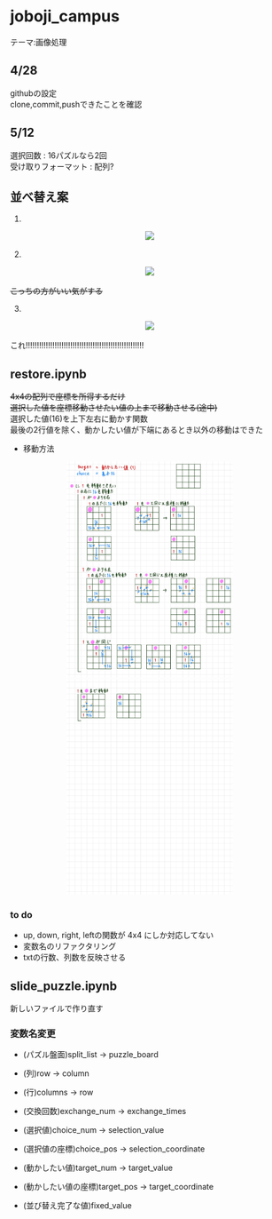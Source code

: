 # joboji_campus

テーマ:画像処理

## 4/28
githubの設定  
clone,commit,pushできたことを確認  

## 5/12
選択回数 : 16パズルなら2回  
受け取りフォーマット : 配列?

## 並べ替え案
1. 
<div align="center"><img src="image/案1.jpg" width="300"></div>

2. 
<div align="center"><img src="image/案2.jpg" width="300"></div>

~~こっちの方がいい気がする~~


3. 
<div align="center"><img src="image/案3.jpg" width="300"></div>

これ!!!!!!!!!!!!!!!!!!!!!!!!!!!!!!!!!!!!!!!!!!!!!!!!!!!!!  

## restore.ipynb
~~4x4の配列で座標を所得するだけ~~  
~~選択した値を座標移動させたい値の上まで移動させる(途中)~~  
選択した値(16)を上下左右に動かす関数  
最後の2行値を除く、動かしたい値が下端にあるとき以外の移動はできた  

* 移動方法
<div align="center"><img src="image/移動方法1.jpg" width="300"></div>
<div align="center"><img src="image/移動方法2.jpg" width="300"></div>

### to do
* up, down, right, leftの関数が 4x4 にしか対応してない
* 変数名のリファクタリング
* txtの行数、列数を反映させる

## slide_puzzle.ipynb
新しいファイルで作り直す  

### 変数名変更
* (パズル盤面)split_list → puzzle_board
* (列)row → column
* (行)columns → row
* (交換回数)exchange_num → exchange_times
* (選択値)choice_num → selection_value
* (選択値の座標)choice_pos → selection_coordinate
* (動かしたい値)target_num → target_value
* (動かしたい値の座標)target_pos → target_coordinate

* (並び替え完了な値)fixed_value

